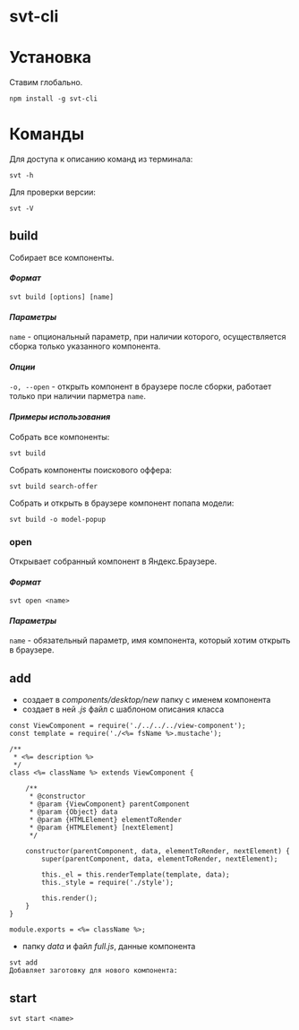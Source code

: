 # svt-cli
# Установка
Ставим глобально.
```
npm install -g svt-cli
```
# Команды
Для доступа к описанию команд из терминала:
```
svt -h
```

Для проверки версии:
```
svt -V
```
## build
Собирает все компоненты.
#### _Формат_
```
svt build [options] [name]
```
#### _Параметры_
```name``` - опциональный параметр, при наличии которого, осуществляется сборка только указанного компонента.

#### _Опции_
```-o, --open``` - открыть компонент в браузере после сборки, работает только при наличии парметра ```name```.

#### _Примеры использования_
Cобрать все компоненты:
```
svt build
```
Cобрать компоненты поискового оффера:
```
svt build search-offer
```
Cобрать и открыть в браузере компонент попапа модели:
```
svt build -o model-popup
```

### open
Открывает собранный компонент в Яндекс.Браузере.
#### _Формат_
```
svt open <name>
```
#### _Параметры_
```name``` - обязательный параметр, имя компонента, который хотим открыть в браузере.
## add
* создает в _components/desktop/new_ папку с именем компонента
* создает в ней _.js_ файл с шаблоном описания класса
```(javascript)
const ViewComponent = require('./../../../view-component');
const template = require('./<%= fsName %>.mustache');

/**
 * <%= description %>
 */
class <%= className %> extends ViewComponent {

    /**
     * @constructor
     * @param {ViewComponent} parentComponent
     * @param {Object} data
     * @param {HTMLElement} elementToRender
     * @param {HTMLElement} [nextElement]
     */

    constructor(parentComponent, data, elementToRender, nextElement) {
        super(parentComponent, data, elementToRender, nextElement);

        this._el = this.renderTemplate(template, data);
        this._style = require('./style');

        this.render();
    }
}

module.exports = <%= className %>;

```
* папку _data_ и файл _full.js_, данные компонента


```
svt add
Добавляет заготовку для нового компонента:
```
## start
```
svt start <name>
```
